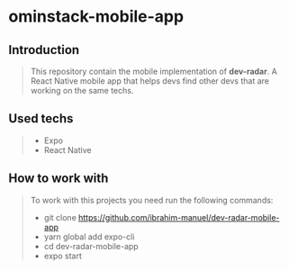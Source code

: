 # ominstack-mobile-app

Introduction
-------------

> This repository contain the mobile implementation of **dev-radar**. A React Native mobile app that helps devs find other devs that are working on the same techs.

Used techs
----------

> * Expo
> * React Native

How to work with
-----------------
> To work with this projects you need run the following commands:
> * git clone https://github.com/ibrahim-manuel/dev-radar-mobile-app
> * yarn global add expo-cli
> * cd dev-radar-mobile-app
> * expo start